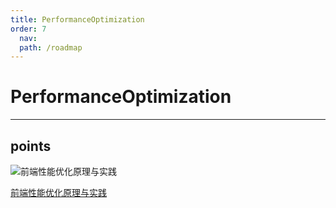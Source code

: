 ```yaml
---
title: PerformanceOptimization
order: 7
  nav:
  path: /roadmap
---
```


# PerformanceOptimization

---

## points

![前端性能优化原理与实践](https://cdn.jsdelivr.net/gh/TheFirstSunday/gallery@main/images/performance.png)

[前端性能优化原理与实践](https://www.processon.com/view/link/6037a8575653bb4bcff04240#map)
